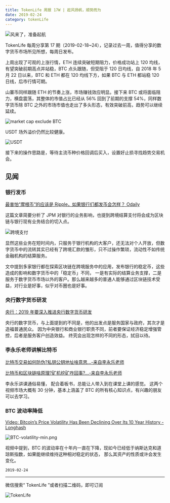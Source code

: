 ```yaml
---
title: TokenLife 周报 17W | 趁风扬帆，顺势而为
date: 2019-02-24
category: tokenLife
---
```


![风来了，准备起航](https://trello-attachments.s3.amazonaws.com/5aceaf1164c86a15f5956cda/5c6a425f06de7123f25e10eb/54062adfe6a1ce1929407a9908a08704/image.png)

TokenLife 每周分享第 17 期（2019-02-18~24），记录过去一周，值得分享的数字货币市场所见所想，每周日发布。

上周出现了可观的上涨行情，ETH 连续突破短期阻力，价格成功站上 120 均线，有望突破前期高点并站稳，BTC 点头跟随，但受阻于 120 日均线，自 2018 年 5 月 22 日以来，BTC 和 ETH 都在 120 均线下方，如果 BTC 与 ETH 都站稳 120 日线，后市行情可期。

山寨币同样跟随 ETH 的节奏上涨，市场赚钱效应明显。接下来 BTC 或将面临阻力，横盘震荡，其整体的市值占比已经从 56% 回到了前期的支撑 54%，同样数字货币除 BTC 之外的市场市值也走出了多头形态，有效突破前高，趋势可以继续延续。

![market cap exclude BTC](https://trello-attachments.s3.amazonaws.com/5aceaf1164c86a15f5956cda/5c6a425f06de7123f25e10eb/143e3f022054bbdf7ed2fb8356f278b8/image.png)

USDT 场外溢价仍然比较健康。

![USDT](https://trello-attachments.s3.amazonaws.com/5aceaf1164c86a15f5956cda/5c6a425f06de7123f25e10eb/d90567b8aef3515deaac543bb3a567c9/image.png)

接下来的操作思路是，等待主流币种价格回调后买入，设置好止损寻找趋势交易机会。

## 见闻

### 银行发币

[最害怕“摩根币”的应该是 Ripple，如果银行们都发币会怎样？
Odaily](https://mp.weixin.qq.com/s?__biz=MzU5MDU2MzIzOQ==&mid=2247486730&idx=1&sn=5c6b7caf21f992f55bc9f3aa19b7e029&chksm=fe3d1fc2c94a96d47e7d0c16ee1073e3a1bf655ac08947bf1d273f6879670157461cafbef396&scene=0#rd)

这篇文章简要分析了 JPM 对银行的业务影响，也提到跨境结算支付将会成为区块链与银行现有业务结合的切入点。

![跨境支付](https://trello-attachments.s3.amazonaws.com/5aceaf1164c86a15f5956cda/5c6a425f06de7123f25e10eb/b34edd412af7d0e3dc87f4ecfd799e30/image.png)

显然这些业务在短时间内，只服务于银行机构的大客户，还无法对个人开放，但数字货币中的流转其实已经有了跨境汇款的雏形，只不过操作繁琐，流动性不如传统金融机构的结算服务。

文中提到多家银行都在探索区块链在跨境服务中的应用，发布银行的稳定币，这些造成的影响和数字货币中的「稳定币」不同， 一是有实际的结算业务支撑，二是服务于数字货币市场以外的客户。那么越来越多的普通人能够通过区块链技术受益，对行业是好事，似乎对币圈也是好事。

### 央行数字货币研发

[央行：2019 年要深入推进央行数字货币研发](https://finance.sina.com.cn/money/bank/bank_yhfg/2019-02-22/doc-ihqfskcp7589123.shtml)

央行的数字货币，与上面提到的不同是，他的出发点是服务国家与政府，其次才是造福普通民众。
因为中央银行和商业银行职责不同，前者要保证经济稳定增强管控，后者是服务客户创造效益。
终究会出现怎样的不同的形态，拭目以待。

### 李永乐老师讲解比特币

[比特币交易如何防伪?私钥公钥地址啥意思...-来自李永乐老师](https://www.weibo.com/tv/v/HgkzP4q2d?fid=1034:4338921413505538)

[比特币和区块链啥原理?矿机挖矿咋回事?...-来自李永乐老师](https://www.weibo.com/tv/v/HgaNTlNgG?fid=1034:4338546413377740)

李永乐讲课通俗易懂， 配合着板书，总能让人带入到在课堂上课的感觉。
这两个视频市场大概有 30 分钟，基本上涵盖了 BTC 的所有核心知识点，有兴趣的朋友可以去学习。

### BTC 波动率降低

[Video: Bitcoin’s Price Volatility Has Been Declining Over Its 10 Year History - Longhash](https://www.longhash.com/news/video-bitcoins-price-volatility-has-been-declining-over-its-10-year-history)

![BTC-volatility-min.png](https://trello-attachments.s3.amazonaws.com/5aceaf1164c86a15f5956cda/5c6a425f06de7123f25e10eb/a0ce33edda36d2c8f784260b73c8eb0e/image-min.png)

视频中提到，BTC 的波动率在十年内一直在下降，现如今已经低于纳斯达克和道琼斯指数，如果能继续维持这种相对稳定的状态， 那么其资产的性质或许会发生变化。

`2019-02-24`

---

微信搜索“ TokenLife ”或者扫描二维码，即可订阅

![TokenLife](https://trello-attachments.s3.amazonaws.com/5aceaf1164c86a15f5956cda/5b29a211cef01eee58d89b99/94eef32abdcb7798a9df67e69c469b9e/56077-4723c9096e2d8e60.jpg)
